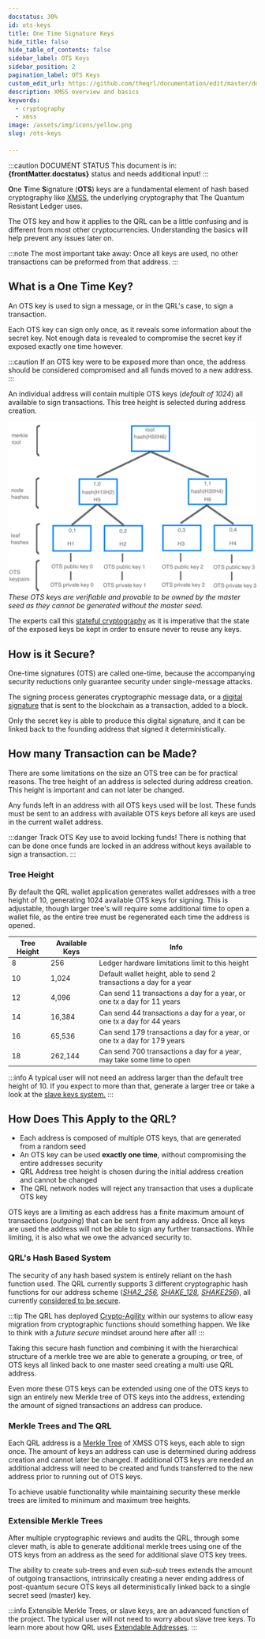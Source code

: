 ```yaml
---
docstatus: 30%
id: ots-keys
title: One Time Signature Keys
hide_title: false
hide_table_of_contents: false
sidebar_label: OTS Keys
sidebar_position: 2
pagination_label: OTS Keys
custom_edit_url: https://github.com/theqrl/documentation/edit/master/docs/basics/xmss.md
description: XMSS overview and basics
keywords:
  - cryptography
  - xmss
image: /assets/img/icons/yellow.png
slug: /ots-keys

---
```

:::caution DOCUMENT STATUS 
<span>This document is in: <b>{frontMatter.docstatus}</b> status and needs additional input!</span>
:::


**O**ne **T**ime **S**ignature (**OTS**) keys are a fundamental element of hash based cryptography like [XMSS](basics/cryptography/xmss), the underlying cryptography that The Quantum Resistant Ledger uses. 

The OTS key and how it applies to the QRL can be a little confusing and is different from most other cryptocurrencies. Understanding the basics will help prevent any issues later on. 

:::note The most important take away:
Once all keys are used, no other transactions can be preformed from that address. 
:::

## What is a One Time Key?

An OTS key is used to sign a message, or in the QRL's case, to sign a transaction.

Each OTS key can sign only once, as it reveals some information about the secret key. Not enough data is revealed to compromise the secret key if exposed exactly one time however.

:::caution
If an OTS key were to be exposed more than once, the address should be considered compromised and all funds moved to a new address. 
:::

An individual address will contain multiple OTS keys (*default of 1024*) all available to sign transactions. This tree height is selected during address creation.

![](assets/img/merkleTreeSig_transparent-grey-sm.png)
*These OTS keys are verifiable and provable to be owned by the master seed as they cannot be generated without the master seed.* 

The experts call this [stateful cryptography](basics/cryptography/stateful) as it is imperative that the state of the exposed keys be kept in order to ensure never to reuse any keys.

## How is it Secure?

One-time signatures (OTS) are called one-time, because the accompanying security reductions only guarantee security under single-message attacks.

The signing process generates cryptographic message data, or a [digital signature](https://en.wikipedia.org/wiki/Digital_signature) that is sent to the blockchain as a transaction, added to a block. 

Only the secret key is able to produce this digital signature, and it can be linked back to the founding address that signed it deterministically.

## How many Transaction can be Made?

There are some limitations on the size an OTS tree can be for practical reasons. The tree height of an address is selected during address creation. This height is important and can not later be changed.

Any funds left in an address with all OTS keys used will be lost. These funds must be sent to an address with available OTS keys before all keys are used in the current wallet address.

:::danger Track OTS Key use to avoid locking funds!
There is nothing that can be done once funds are locked in an address without keys available to sign a transaction.
:::

### Tree Height

By default the QRL wallet application generates wallet addresses with a tree height of 10, generating 1024 available OTS keys for signing. This is adjustable, though larger tree's will require some additional time to open a wallet file, as the entire tree must be regenerated each time the address is opened.

| Tree Height | Available Keys | Info |
|--- | --- |--- |
| 8  | 256 | Ledger hardware limitations limit to this height |
| 10 | 1,024 | Default wallet height, able to send 2 transactions a day for a year |
| 12 | 4,096 | Can send 11 transactions a day for a year, or one tx a day for 11 years |
| 14 | 16,384 | Can send 44 transactions a day for a year, or one tx a day for 44 years | |
| 16 | 65,536 | Can send 179 transactions a day for a year, or one tx a day for 179 years | |
| 18 | 262,144 | Can send 700 transactions a day for a year, may take some time to open |

:::info
A typical user will not need an address larger than the default tree height of 10. If you expect to more than that, generate a larger tree or take a look at the [slave keys system.](developers/address/slave-keys)
:::

## How Does This Apply to the QRL? 

- Each address is composed of multiple OTS keys, that are generated from a random seed 
- An OTS key can be used **exactly one time**, without compromising the entire addresses security
- QRL Address tree height is chosen during the initial address creation and cannot be changed
- The QRL network nodes will reject any transaction that uses a duplicate OTS key

OTS keys are a limiting as each address has a finite maximum amount of transactions (*outgoing*) that can be sent from any address. Once all keys are used the address will not be able to sign any further transactions. While limiting, it is also what we owe the advanced security to. 

### QRL's Hash Based System

The security of any hash based system is entirely reliant on the hash function used. The QRL currently supports 3 different cryptographic hash functions for our address scheme (*[SHA2_256](https://en.wikipedia.org/wiki/SHA-2), [SHAKE_128](https://en.wikipedia.org/wiki/SHA-3), [SHAKE256](https://en.wikipedia.org/wiki/SHA-3)*), all currently [considered to be secure](https://en.wikipedia.org/wiki/Secure_Hash_Algorithms). 

:::tip
 The QRL has deployed [Crypto-Agility](https://en.wikipedia.org/wiki/Cryptographic_agility) within our systems to allow easy migration from cryptographic functions should something happen. We like to think with a *future secure* mindset around here after all!
:::

Taking this secure hash function and combining it with the hierarchical structure of a merkle tree we are able to generate a grouping, or tree, of OTS keys all linked back to one master seed creating a multi use QRL address. 

Even more these OTS keys can be extended using one of the OTS keys to sign an entirely new Merkle tree of OTS keys into the address, extending the amount of signed transactions an address can produce.

### Merkle Trees and The QRL

Each QRL address is a [Merkle Tree](https://en.wikipedia.org/wiki/Merkle_tree) of XMSS OTS keys, each able to sign once. The amount of keys an address can use is determined during address creation and cannot later be changed. If additional OTS keys are needed an additional address will need to be created and funds transferred to the new address prior to running out of OTS keys.

To achieve usable functionality while maintaining security these merkle trees are limited to minimum and maximum tree heights.

### Extensible Merkle Trees

After multiple cryptographic reviews and audits the QRL, through some clever math, is able to generate additional merkle trees using one of the OTS keys from an address as the seed for additional slave OTS key trees.

The ability to create sub-trees and even *sub-sub* trees extends the amount of outgoing transactions, intrinsically creating a never ending address of post-quantum secure OTS keys all deterministically linked back to a single secret seed (master) key. 

:::info
Extensible Merkle Trees, or slave keys, are an advanced function of the project. The typical user will not need to worry about slave tree keys. To learn more about how QRL uses [Extendable Addresses](developers/address/hypertree).
:::



















